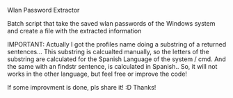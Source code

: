 Wlan Password Extractor

Batch script that take the saved wlan passwords of the Windows system and create a file with the extracted information


IMPORTANT: Actually I got the profiles name doing a substring of a returned sentences... This substring is calcualted manually, so the letters of the substring are calculated for the Spanish Language of the system / cmd.
And the same with an findstr sentence, is calculated in Spanish.. So, it will not works in the other language, but feel free or improve the code!

If some improvment is done, pls share it! :D Thanks!
